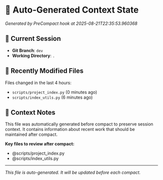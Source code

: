 # 🔄 Auto-Generated Context State
*Generated by PreCompact hook at 2025-08-21T22:35:53.960368*

## 📍 Current Session
- **Git Branch**: `dev`
- **Working Directory**: `.`

## 📝 Recently Modified Files
Files changed in the last 4 hours:
- `scripts/project_index.py` (0 minutes ago)
- `scripts/index_utils.py` (6 minutes ago)

## 📌 Context Notes

This file was automatically generated before compact to preserve session context.
It contains information about recent work that should be maintained after compact.

**Key files to review after compact:**
- @scripts/project_index.py
- @scripts/index_utils.py

---
*This file is auto-generated. It will be updated before each compact.*